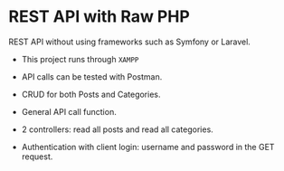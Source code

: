 <!-- @format -->

# REST API with Raw PHP

REST API without using frameworks such as Symfony or Laravel.

- This project runs through `XAMPP`

- API calls can be tested with Postman.

- CRUD for both Posts and Categories.

- General API call function.

- 2 controllers: read all posts and read all categories.

- Authentication with client login: username and password in the GET request.
